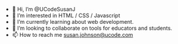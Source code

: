 - 👋 Hi, I’m @UCodeSusanJ
- 👀 I’m interested in HTML / CSS / Javascript
- 🌱 I’m currently learning about web development.
- 💞️ I’m looking to collaborate on tools for educators and students.
- 📫 How to reach me susan.johnson@ucode.com

<!---
UCodeSusanJ/UCodeSusanJ is a ✨ special ✨ repository because its `README.md` (this file) appears on your GitHub profile.
You can click the Preview link to take a look at your changes.
--->
